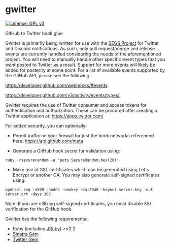 gwitter
=======
[![License: GPL v3](https://img.shields.io/badge/License-GPL%20v3-blue.svg)](https://www.gnu.org/licenses/gpl-3.0)

GitHub to Twitter hook glue

Gwitter is primarily being written for use with the [SEGS Project](https://github.com/Segs/Segs) for Twitter
and Discord notifications. As such, only pull request/merge and release events are currently handled considering
the needs of the aforementioned project. You will need to manually handle other specific event types that you want
posted to Twitter as a result. Support for more events will likely be added for posterity at some point. For a
list of available events supported by the GitHub API, please see the following:

https://developer.github.com/webhooks/#events

https://developer.github.com/v3/activity/events/types/

Gwitter requires the use of Twitter consumer and access tokens for authentication and authorization. These can
be procured after creating a Twitter application at: https://apps.twitter.com/

For added security, you can optionally:
* Permit traffic on your firewall for just the hook networks referenced here: https://api.github.com/meta

* Generate a GitHub hook secret for validation using:

`ruby -rsecurerandom -e 'puts SecureRandom.hex(20)'`

* Make use of SSL certificates which can be generated using Let's Encrypt or another CA. You may also generate
self-signed certificates using:

`openssl req -x509 -nodes -newkey rsa:2048 -keyout server.key -out server.crt -days 365`

Note: If you are utilizing self-signed certificates, you must disable SSL verification for the GitHub hook.

Gwitter has the following requirements:

* Ruby (including [JRuby](http://jruby.org/)) >=2.2
* [Sinatra Gem](https://github.com/sinatra/sinatra)
* [Twitter Gem](https://github.com/sferik/twitter)
